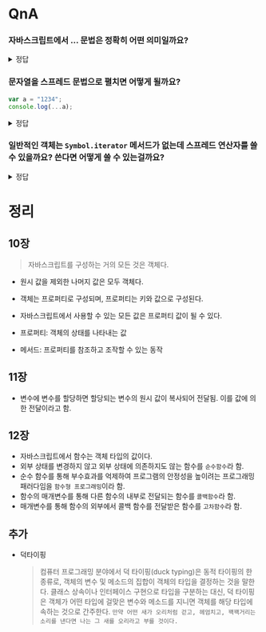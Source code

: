 # QnA

### 자바스크립트에서 ... 문법은 정확히 어떤 의미일까요?

<details>
<summary>정답</summary>
... (스프레드 연산자)는 문자열이나 배열과 같은 이터러블 객체를 펼치는 역할을 합니다. 
이터러블 객체란 객체 안에 `Symbol.iterator`라는 메서드를 가지고 있는 객체를 의미합니다.

```js
var x = { a: 1, b: 2 };
var a = { ...x };
```

</details>

### 문자열을 스프레드 문법으로 펼치면 어떻게 될까요?

```js
var a = "1234";
console.log(...a);
```

<details>
<summary>정답</summary>

`1 2 3 4` 입니다.

자바스크립트에서 문자열도 이터러블 객체이기 때문에 스프레드 연산자를 쓸 수 있습니다.

</details>

### 일반적인 객체는 `Symbol.iterator` 메서드가 없는데 스프레드 연산자를 쓸 수 있을까요? 쓴다면 어떻게 쓸 수 있는걸까요?

<details>
<summary>정답</summary>

쓸 수 있습니다. [ECMA Script에서 객체 리터럴에 스프레드 연산자를 특별히 정의](https://developer.mozilla.org/ko/docs/Web/JavaScript/Reference/Operators/Spread_syntax#%EA%B0%9D%EC%B2%B4_%EB%A6%AC%ED%84%B0%EB%9F%B4%EC%97%90%EC%84%9C%EC%9D%98_%EC%A0%84%EA%B0%9C)해놓았기 때문입니다.
이는 제공된 객체가 소유한 열거형 프로퍼티를 새로운 객체로 복사합니다.

</details>

# 정리

## 10장

> 자바스크립트를 구성하는 거의 모든 것은 객체다.

- 원시 값을 제외한 나머지 값은 모두 객체다.
- 객체는 프로퍼티로 구성되며, 프로퍼티는 키와 값으로 구성된다.
- 자바스크립트에서 사용할 수 있는 모든 값은 프로퍼티 값이 될 수 있다.

- 프로퍼티: 객체의 상태를 나타내는 값
- 메서드: 프로퍼티를 참조하고 조작할 수 있는 동작

## 11장

- 변수에 변수를 할당하면 할당되는 변수의 원시 값이 복사되어 전달됨. 이를 값에 의한 전달이라고 함.

## 12장

- 자바스크립트에서 함수는 객체 타입의 값이다.
- 외부 상태를 변경하지 않고 외부 상태에 의존하지도 않는 함수를 `순수함수`라 함.
- 순수 함수를 통해 부수효과를 억제하여 프로그램의 안정성을 높이려는 프로그래밍 패러다임을 `함수형 프로그래밍`이라 함.
- 함수의 매개변수를 통해 다른 함수의 내부로 전달되는 함수를 `콜백함수`라 함.
- 매개변수를 통해 함수의 외부에서 콜백 함수를 전달받은 함수를 `고차함수`라 함.

## 추가

- 덕타이핑
  > 컴퓨터 프로그래밍 분야에서 덕 타이핑(duck typing)은 동적 타이핑의 한 종류로, 객체의 변수 및 메소드의 집합이 객체의 타입을 결정하는 것을 말한다.
  > 클래스 상속이나 인터페이스 구현으로 타입을 구분하는 대신, 덕 타이핑은 객체가 어떤 타입에 걸맞은 변수와 메소드를 지니면 객체를 해당 타입에 속하는 것으로 간주한다.
  > `만약 어떤 새가 오리처럼 걷고, 헤엄치고, 꽥꽥거리는 소리를 낸다면 나는 그 새를 오리라고 부를 것이다.`
